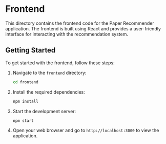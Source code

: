 # Frontend

This directory contains the frontend code for the Paper Recommender application. The frontend is built using React and provides a user-friendly interface for interacting with the recommendation system.

## Getting Started

To get started with the frontend, follow these steps:
1. Navigate to the `frontend` directory:
   ```bash
   cd frontend
   ```
2. Install the required dependencies:
   ```bash
   npm install
   ```
3. Start the development server:
   ```bash
   npm start
   ```
4. Open your web browser and go to `http://localhost:3000` to view the application.